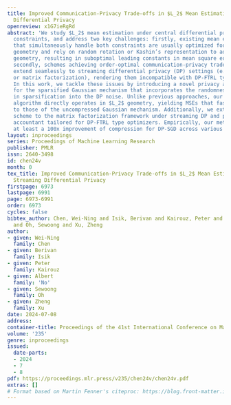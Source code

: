 ```yaml
---
title: Improved Communication-Privacy Trade-offs in $L_2$ Mean Estimation under Streaming
  Differential Privacy
openreview: x1G7ieRgRd
abstract: 'We study $L_2$ mean estimation under central differential privacy and communication
  constraints, and address two key challenges: firstly, existing mean estimation schemes
  that simultaneously handle both constraints are usually optimized for $L_\infty$
  geometry and rely on random rotation or Kashin’s representation to adapt to $L_2$
  geometry, resulting in suboptimal leading constants in mean square errors (MSEs);
  secondly, schemes achieving order-optimal communication-privacy trade-offs do not
  extend seamlessly to streaming differential privacy (DP) settings (e.g., tree aggregation
  or matrix factorization), rendering them incompatible with DP-FTRL type optimizers.
  In this work, we tackle these issues by introducing a novel privacy accounting method
  for the sparsified Gaussian mechanism that incorporates the randomness inherent
  in sparsification into the DP noise. Unlike previous approaches, our accounting
  algorithm directly operates in $L_2$ geometry, yielding MSEs that fast converge
  to those of the uncompressed Gaussian mechanism. Additionally, we extend the sparsification
  scheme to the matrix factorization framework under streaming DP and provide a precise
  accountant tailored for DP-FTRL type optimizers. Empirically, our method demonstrates
  at least a 100x improvement of compression for DP-SGD across various FL tasks.'
layout: inproceedings
series: Proceedings of Machine Learning Research
publisher: PMLR
issn: 2640-3498
id: chen24v
month: 0
tex_title: Improved Communication-Privacy Trade-offs in $L_2$ Mean Estimation under
  Streaming Differential Privacy
firstpage: 6973
lastpage: 6991
page: 6973-6991
order: 6973
cycles: false
bibtex_author: Chen, Wei-Ning and Isik, Berivan and Kairouz, Peter and No, Albert
  and Oh, Sewoong and Xu, Zheng
author:
- given: Wei-Ning
  family: Chen
- given: Berivan
  family: Isik
- given: Peter
  family: Kairouz
- given: Albert
  family: 'No'
- given: Sewoong
  family: Oh
- given: Zheng
  family: Xu
date: 2024-07-08
address:
container-title: Proceedings of the 41st International Conference on Machine Learning
volume: '235'
genre: inproceedings
issued:
  date-parts:
  - 2024
  - 7
  - 8
pdf: https://proceedings.mlr.press/v235/chen24v/chen24v.pdf
extras: []
# Format based on Martin Fenner's citeproc: https://blog.front-matter.io/posts/citeproc-yaml-for-bibliographies/
---
```

